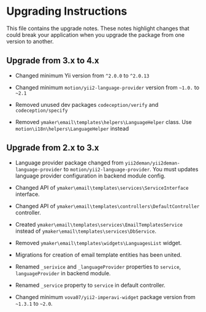 Upgrading Instructions
======================

This file contains the upgrade notes. These notes highlight changes that could break your
application when you upgrade the package from one version to another.

Upgrade from 3.x to 4.x
-----------------------

* Changed minimum Yii version from `^2.0.0` to `^2.0.13`

* Changed minimum `motion/yii2-language-provider` version from `~1.0.` to `~2.1`

* Removed unused dev packages `codeception/verify` and `codeception/specify`

* Removed `ymaker\email\templates\helpers\LanguageHelper` class. Use `motion\i18n\helpers\LanguageHelper` instead

Upgrade from 2.x to 3.x
-----------------------

* Language provider package changed from `yii2deman/yii2deman-language-provider` to `motion/yii2-language-provider`.
You must updates language provider configuration in backend module config.

* Changed API of `ymaker\email\templates\services\ServiceInterface` interface.

* Changed API of `ymaker\email\templates\controllers\DefaultController` controller.

* Created `ymaker\email\templates\services\EmailTemplatesService`
instead of `ymaker\email\templates\services\DbService`.

* Removed `ymaker\email\templates\widgets\LanguagesList` widget.

* Migrations for creation of email template entities has been united.

* Renamed `_serivice` and `_languageProvider` properties to `service`, `languageProvider` in backend module.

* Renamed `_service` property to `service` in default controller.

* Changed minimum `vova07/yii2-imperavi-widget` package version from `~1.3.1` to `~2.0`. 